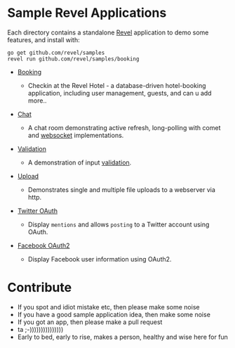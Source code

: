 # Sample Revel Applications

Each directory contains a standalone [Revel](http://revel.github.io/manual)  application to demo some features, and install with:

```
go get github.com/revel/samples
revel run github.com/revel/samples/booking
```

* [Booking](/booking/) 
  - Checkin at the Revel Hotel - a database-driven hotel-booking application, including user management, guests, and can u add more..
  
* [Chat](/chat/) 
  - A chat room demonstrating active refresh, long-polling with comet and [websocket](http://revel.github.io/manual/websockets) implementations.
  
* [Validation](validation.html) 
  - A demonstration of input [validation](http://revel.github.io/manual/validation).
  
* [Upload](upload.html) 
  - Demonstrates single and multiple file uploads to a webserver via http.
  
* [Twitter OAuth](/twitter-oauth) 
  - Display `mentions` and allows `posting` to a Twitter account using OAuth.
  
* [Facebook OAuth2](/faceobook-oauth2) 
  - Display Facebook user information using OAuth2.
  



Contribute
====================

- If you spot and idiot mistake etc, then please make some noise
- If you have a good sample application idea, then make some noise
- If you got an app, then please make a pull request 
- ta ;-)))))))))))))))
- Early to bed, early to rise, makes a person, healthy and wise here  for fun





